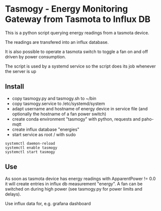 # Tasmogy - Energy Monitoring Gateway from Tasmota to Influx DB

This is a python script querying energy readings from a tasmota device.

The readings are transfered into an influx database.

It is also possible to operate a tasmota switch to toggle a fan on and off driven by power consumption.

The script is used by a systemd service so the script does its job whenever the server is up

## Install

* copy tasmogy.py and tasmogy.sh to ~/bin
* copy tasmogy.service to /etc/systemd/system
* adapt username and hostname of energy device in service file (and optionally the hostname of a fan power switch)
* create conda environment "tasmogy" with python, requests and paho-mqtt
* create influx database "energies"
* start service as root / with sudo
```
systemctl daemon-reload
systemctl enable tasmogy
systemctl start tasmogy
```
## Use

As soon as tasmota device has energy readings with ApparentPower != 0.0 it will create entries in influx db measurement "energy".
A fan can be switched on during high power (see tasmogy.py for power limits and delays).

Use influx data for, e.g. grafana dashboard
